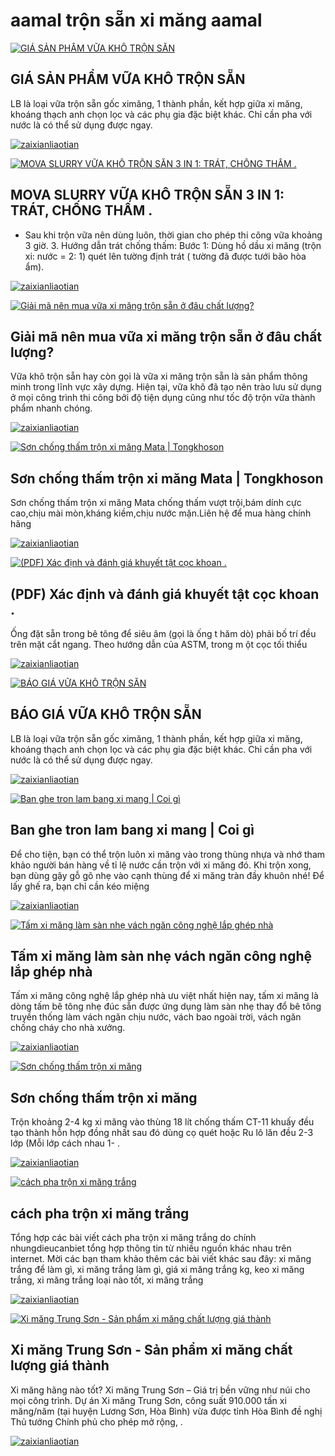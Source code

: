 # aamal trộn sẵn xi măng aamal
<a href="https://mnn.zoosnet.net/LR/Chatpre.aspx?id=MNN94995150&p=https://topgrinding.com/" target="_blank">![GIÁ SẢN PHẨM VỮA KHÔ TRỘN SẴN](https://github.com/technlg/images/blob/main/34.jpg)</a>
## GIÁ SẢN PHẨM VỮA KHÔ TRỘN SẴN
LB là loại vữa trộn sẵn gốc ximăng, 1 thành phần, kết hợp giữa xi măng, khoáng thạch anh chọn lọc và các phụ gia đặc biệt khác. Chỉ cần pha với nước là có thể sử dụng được ngay.
<a href="https://mnn.zoosnet.net/LR/Chatpre.aspx?id=MNN94995150&p=https://topgrinding.com/" target="_blank"><img src="https://github.com/technlg/images/raw/main/chat11.jpg" alt="zaixianliaotian"/></a><a href="//whatsapp.shibangsoft.com/WhatsApp.php" ><img src="https://github.com/technlg/images/raw/main/chat11.png" alt=""></a>
<a href="https://mnn.zoosnet.net/LR/Chatpre.aspx?id=MNN94995150&p=https://topgrinding.com/" target="_blank">![MOVA SLURRY VỮA KHÔ TRỘN SẴN 3 IN 1: TRÁT, CHỐNG THẤM .](https://github.com/technlg/images/blob/main/39.jpg)</a>
## MOVA SLURRY VỮA KHÔ TRỘN SẴN 3 IN 1: TRÁT, CHỐNG THẤM .
- Sau khi trộn vữa nên dùng luôn, thời gian cho phép thi công vữa khoảng 3 giờ. 3. Hướng dẫn trát chống thấm: Bước 1: Dùng hồ dầu xi măng (trộn xi: nước = 2: 1) quét lên tường định trát ( tường đã được tưới bão hòa ẩm).
<a href="https://mnn.zoosnet.net/LR/Chatpre.aspx?id=MNN94995150&p=https://topgrinding.com/" target="_blank"><img src="https://github.com/technlg/images/raw/main/chat11.jpg" alt="zaixianliaotian"/></a><a href="//whatsapp.shibangsoft.com/WhatsApp.php" ><img src="https://github.com/technlg/images/raw/main/chat11.png" alt=""></a>
<a href="https://mnn.zoosnet.net/LR/Chatpre.aspx?id=MNN94995150&p=https://topgrinding.com/" target="_blank">![Giải mã nên mua vữa xi măng trộn sẵn ở đâu chất lượng?](https://github.com/technlg/images/blob/main/59.jpg)</a>
## Giải mã nên mua vữa xi măng trộn sẵn ở đâu chất lượng?
Vữa khô trộn sẵn hay còn gọi là vữa xi măng trộn sẵn là sản phẩm thông minh trong lĩnh vực xây dựng. Hiện tại, vữa khô đã tạo nên trào lưu sử dụng ở mọi công trình thi công bởi độ tiện dụng cũng như tốc độ trộn vữa thành phẩm nhanh chóng.
<a href="https://mnn.zoosnet.net/LR/Chatpre.aspx?id=MNN94995150&p=https://topgrinding.com/" target="_blank"><img src="https://github.com/technlg/images/raw/main/chat11.jpg" alt="zaixianliaotian"/></a><a href="//whatsapp.shibangsoft.com/WhatsApp.php" ><img src="https://github.com/technlg/images/raw/main/chat11.png" alt=""></a>
<a href="https://mnn.zoosnet.net/LR/Chatpre.aspx?id=MNN94995150&p=https://topgrinding.com/" target="_blank">![Sơn chống thấm trộn xi măng Mata | Tongkhoson](https://github.com/technlg/images/blob/main/57.jpg)</a>
## Sơn chống thấm trộn xi măng Mata | Tongkhoson
Sơn chống thấm trộn xi măng Mata chống thấm vượt trội,bám dính cực cao,chịu mài mòn,kháng kiềm,chịu nước mặn.Liên hệ để mua hàng chính hãng
<a href="https://mnn.zoosnet.net/LR/Chatpre.aspx?id=MNN94995150&p=https://topgrinding.com/" target="_blank"><img src="https://github.com/technlg/images/raw/main/chat11.jpg" alt="zaixianliaotian"/></a><a href="//whatsapp.shibangsoft.com/WhatsApp.php" ><img src="https://github.com/technlg/images/raw/main/chat11.png" alt=""></a>
<a href="https://mnn.zoosnet.net/LR/Chatpre.aspx?id=MNN94995150&p=https://topgrinding.com/" target="_blank">![(PDF) Xác định và đánh giá khuyết tật cọc khoan .](https://github.com/technlg/images/blob/main/40.jpg)</a>
## (PDF) Xác định và đánh giá khuyết tật cọc khoan .
Ống đặt sẵn trong bê tông để siêu âm (gọi là ống t hăm dò) phải bố trí đều trên mặt cắt ngang. Theo hướng dẫn của ASTM, trong m ột cọc tối thiểu 
<a href="https://mnn.zoosnet.net/LR/Chatpre.aspx?id=MNN94995150&p=https://topgrinding.com/" target="_blank"><img src="https://github.com/technlg/images/raw/main/chat11.jpg" alt="zaixianliaotian"/></a><a href="//whatsapp.shibangsoft.com/WhatsApp.php" ><img src="https://github.com/technlg/images/raw/main/chat11.png" alt=""></a>
<a href="https://mnn.zoosnet.net/LR/Chatpre.aspx?id=MNN94995150&p=https://topgrinding.com/" target="_blank">![BÁO GIÁ VỮA KHÔ TRỘN SẴN](https://github.com/technlg/images/blob/main/48.jpg)</a>
## BÁO GIÁ VỮA KHÔ TRỘN SẴN
LB là loại vữa trộn sẵn gốc ximăng, 1 thành phần, kết hợp giữa xi măng, khoáng thạch anh chọn lọc và các phụ gia đặc biệt khác. Chỉ cần pha với nước là có thể sử dụng được ngay.
<a href="https://mnn.zoosnet.net/LR/Chatpre.aspx?id=MNN94995150&p=https://topgrinding.com/" target="_blank"><img src="https://github.com/technlg/images/raw/main/chat11.jpg" alt="zaixianliaotian"/></a><a href="//whatsapp.shibangsoft.com/WhatsApp.php" ><img src="https://github.com/technlg/images/raw/main/chat11.png" alt=""></a>
<a href="https://mnn.zoosnet.net/LR/Chatpre.aspx?id=MNN94995150&p=https://topgrinding.com/" target="_blank">![Ban ghe tron lam bang xi mang | Coi gì](https://github.com/technlg/images/blob/main/58.jpg)</a>
## Ban ghe tron lam bang xi mang | Coi gì
Để cho tiện, bạn có thể trộn luôn xi măng vào trong thùng nhựa và nhớ tham khảo người bán hàng về tỉ lệ nước cần trộn với xi măng đó. Khi trộn xong, bạn dùng gậy gỗ gõ nhẹ vào cạnh thùng để xi măng tràn đầy khuôn nhé! Để lấy ghế ra, bạn chỉ cần kéo miệng 
<a href="https://mnn.zoosnet.net/LR/Chatpre.aspx?id=MNN94995150&p=https://topgrinding.com/" target="_blank"><img src="https://github.com/technlg/images/raw/main/chat11.jpg" alt="zaixianliaotian"/></a><a href="//whatsapp.shibangsoft.com/WhatsApp.php" ><img src="https://github.com/technlg/images/raw/main/chat11.png" alt=""></a>
<a href="https://mnn.zoosnet.net/LR/Chatpre.aspx?id=MNN94995150&p=https://topgrinding.com/" target="_blank">![Tấm xi măng làm sàn nhẹ vách ngăn công nghệ lắp ghép nhà ](https://github.com/technlg/images/blob/main/36.jpg)</a>
## Tấm xi măng làm sàn nhẹ vách ngăn công nghệ lắp ghép nhà 
Tấm xi măng công nghệ lắp ghép nhà ưu việt nhất hiện nay, tấm xi măng là dòng tấm bê tông nhẹ đúc sẵn được ứng dụng làm sàn nhẹ thay đổ bê tông truyền thống làm vách ngăn chịu nước, vách bao ngoài trời, vách ngăn chống cháy cho nhà xưởng.
<a href="https://mnn.zoosnet.net/LR/Chatpre.aspx?id=MNN94995150&p=https://topgrinding.com/" target="_blank"><img src="https://github.com/technlg/images/raw/main/chat11.jpg" alt="zaixianliaotian"/></a><a href="//whatsapp.shibangsoft.com/WhatsApp.php" ><img src="https://github.com/technlg/images/raw/main/chat11.png" alt=""></a>
<a href="https://mnn.zoosnet.net/LR/Chatpre.aspx?id=MNN94995150&p=https://topgrinding.com/" target="_blank">![Sơn chống thấm trộn xi măng](https://github.com/technlg/images/blob/main/30.jpg)</a>
## Sơn chống thấm trộn xi măng
Trộn khoảng 2-4 kg xi măng vào thùng 18 lít chống thấm CT-11 khuấy đều tạo thành hỗn hợp đồng nhất sau đó dùng cọ quét hoặc Ru lô lăn đều 2-3 lớp (Mỗi lớp cách nhau 1- .
<a href="https://mnn.zoosnet.net/LR/Chatpre.aspx?id=MNN94995150&p=https://topgrinding.com/" target="_blank"><img src="https://github.com/technlg/images/raw/main/chat11.jpg" alt="zaixianliaotian"/></a><a href="//whatsapp.shibangsoft.com/WhatsApp.php" ><img src="https://github.com/technlg/images/raw/main/chat11.png" alt=""></a>
<a href="https://mnn.zoosnet.net/LR/Chatpre.aspx?id=MNN94995150&p=https://topgrinding.com/" target="_blank">![cách pha trộn xi măng trắng](https://github.com/technlg/images/blob/main/41.jpg)</a>
## cách pha trộn xi măng trắng
Tổng hợp các bài viết cách pha trộn xi măng trắng do chính nhungdieucanbiet tổng hợp thông tin từ nhiều nguồn khác nhau trên internet. Mời các bạn tham khảo thêm các bài viết khác sau đây: xi măng trắng để làm gì, xi măng trắng làm gì, giá xi măng trắng kg, keo xi măng trắng, xi măng trắng loại nào tốt, xi măng trắng 
<a href="https://mnn.zoosnet.net/LR/Chatpre.aspx?id=MNN94995150&p=https://topgrinding.com/" target="_blank"><img src="https://github.com/technlg/images/raw/main/chat11.jpg" alt="zaixianliaotian"/></a><a href="//whatsapp.shibangsoft.com/WhatsApp.php" ><img src="https://github.com/technlg/images/raw/main/chat11.png" alt=""></a>
<a href="https://mnn.zoosnet.net/LR/Chatpre.aspx?id=MNN94995150&p=https://topgrinding.com/" target="_blank">![Xi măng Trung Sơn - Sản phẩm xi măng chất lượng giá thành ](https://github.com/technlg/images/blob/main/24.jpg)</a>
## Xi măng Trung Sơn - Sản phẩm xi măng chất lượng giá thành 
Xi măng hãng nào tốt? Xi măng Trung Sơn – Giá trị bền vững như núi cho mọi công trình. Dự án Xi măng Trung Sơn, công suất 910.000 tấn xi măng/năm (tại huyện Lương Sơn, Hòa Bình) vừa được tỉnh Hòa Bình đề nghị Thủ tướng Chính phủ cho phép mở rộng, .
<a href="https://mnn.zoosnet.net/LR/Chatpre.aspx?id=MNN94995150&p=https://topgrinding.com/" target="_blank"><img src="https://github.com/technlg/images/raw/main/chat11.jpg" alt="zaixianliaotian"/></a><a href="//whatsapp.shibangsoft.com/WhatsApp.php" ><img src="https://github.com/technlg/images/raw/main/chat11.png" alt=""></a>
